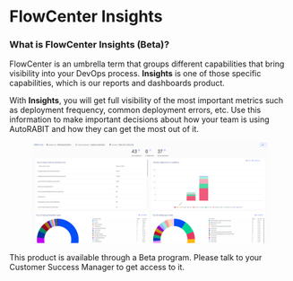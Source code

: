# FlowCenter Insights

### What is FlowCenter Insights (Beta)?

FlowCenter is an umbrella term that groups different capabilities that bring visibility into your DevOps process. **Insights** is one of those specific capabilities, which is our reports and dashboards product.

With **Insights**, you will get full visibility of the most important metrics such as deployment frequency, common deployment errors, etc. Use this information to make important decisions about how your team is using AutoRABIT and how they can get the most out of it.

<figure><img src="../../../.gitbook/assets/image (5) (1) (1) (1) (1) (1) (1) (1) (1) (1) (1) (1) (1) (1) (1) (1).png" alt="" width="563"><figcaption></figcaption></figure>

This product is available through a Beta program. Please talk to your Customer Success Manager to get access to it.
